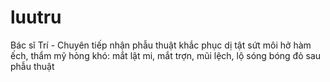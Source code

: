 # luutru
Bác sĩ Trí - Chuyên tiếp nhận phẫu thuật khắc phục dị tật sứt môi hở hàm ếch, thẩm mỹ hỏng khó: mắt lật mi, mắt trợn, mũi lệch, lộ sóng bóng đỏ sau phẫu thuật
